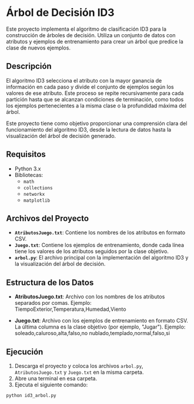# Árbol de Decisión ID3

Este proyecto implementa el algoritmo de clasificación ID3 para la construcción de árboles de decisión. Utiliza un conjunto de datos con atributos y ejemplos de entrenamiento para crear un árbol que predice la clase de nuevos ejemplos.

## Descripción

El algoritmo ID3 selecciona el atributo con la mayor ganancia de información en cada paso y divide el conjunto de ejemplos según los valores de ese atributo. Este proceso se repite recursivamente para cada partición hasta que se alcanzan condiciones de terminación, como todos los ejemplos pertenecientes a la misma clase o la profundidad máxima del árbol.

Este proyecto tiene como objetivo proporcionar una comprensión clara del funcionamiento del algoritmo ID3, desde la lectura de datos hasta la visualización del árbol de decisión generado.

## Requisitos

- Python 3.x
- Bibliotecas:
  - `math`
  - `collections`
  - `networkx`
  - `matplotlib`

## Archivos del Proyecto

- **`AtributosJuego.txt`**: Contiene los nombres de los atributos en formato CSV.
- **`Juego.txt`**: Contiene los ejemplos de entrenamiento, donde cada línea tiene los valores de los atributos seguidos por la clase objetivo.
- **`arbol.py`**: El archivo principal con la implementación del algoritmo ID3 y la visualización del árbol de decisión.

## Estructura de los Datos

- **AtributosJuego.txt**: Archivo con los nombres de los atributos separados por comas. Ejemplo:
TiempoExterior,Temperatura,Humedad,Viento

- **Juego.txt**: Archivo con los ejemplos de entrenamiento en formato CSV. La última columna es la clase objetivo (por ejemplo, "Jugar"). Ejemplo:
soleado,caluroso,alta,falso,no nublado,templado,normal,falso,si

## Ejecución

1. Descarga el proyecto y coloca los archivos `arbol.py`, `AtributosJuego.txt` y `Juego.txt` en la misma carpeta.
2. Abre una terminal en esa carpeta.
3. Ejecuta el siguiente comando:

 ```bash
 python id3_arbol.py

